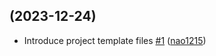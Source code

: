 ## [](https://github.com/nao1215/rainbow/compare/77bdf974281a...) (2023-12-24)

* Introduce project template files [#1](https://github.com/nao1215/rainbow/pull/1) ([nao1215](https://github.com/nao1215))
